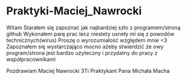 # Praktyki-Maciej_Nawrocki

Witam Starałem się zapoznać jak najbardziej szło z programem/stroną github 
Wykonałem parę prac lecz niestety usneły mi się z powodów technicznych(wirus)
Proszę o wyrozumiałość względem mnie <3
Zapoznałem się wystarczająco mocno ażeby stwierdzić że owy program/strona jest bardzo użyteczny i przydatny do pracy z współpracownikami 

Pozdrawiam Maciej Nawrocki 3Ti Praktykant Pana Michała Macha 
